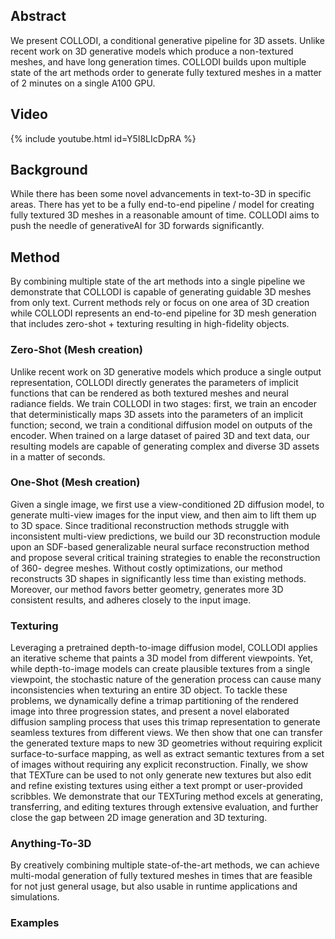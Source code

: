<h2>Abstract</h2>
<p>We present COLLODI, a conditional generative pipeline for 3D assets. Unlike recent work on 3D generative models which produce a non-textured meshes, and have long generation times. COLLODI builds upon multiple state of the art methods order to generate fully textured meshes in a matter of 2 minutes on a single A100 GPU.</p>
<h2>Video</h2>
{% include youtube.html id=Y5I8LIcDpRA %}

<h2>Background</h2>
<p>While there has been some novel advancements in text-to-3D in specific areas.  There has yet to be a fully end-to-end pipeline / model for creating fully textured 3D meshes in a reasonable amount of time.  COLLODI aims to push the needle of generativeAI for 3D forwards significantly.</p>
<h2>Method</h2>
<p>By combining multiple state of the art methods into a single pipeline we demonstrate that COLLODI is capable of generating guidable 3D meshes from only text.  Current methods rely or focus on one area of 3D creation while COLLODI represents an end-to-end pipeline for 3D mesh generation that includes zero-shot + texturing resulting in high-fidelity objects.</p>
<h3>Zero-Shot (Mesh creation)</h3>
<p>Unlike recent work on 3D generative models which produce a single output representation, COLLODI directly generates the parameters of implicit functions that can be rendered as both textured meshes and neural radiance fields. We train COLLODI in two stages: first, we train an encoder that deterministically maps 3D assets into the parameters of an implicit function; second, we train a conditional diffusion model on outputs of the encoder. When trained on a large dataset of paired 3D and text data, our resulting models are capable of generating complex and diverse 3D assets in a matter of seconds.</p>
<h3>One-Shot (Mesh creation)</h3>
<p>Given a single image, we first use a view-conditioned 2D
diffusion model, to generate multi-view images for the input view, and
then aim to lift them up to 3D space. Since traditional reconstruction methods
struggle with inconsistent multi-view predictions, we build our 3D reconstruction
module upon an SDF-based generalizable neural surface reconstruction method
and propose several critical training strategies to enable the reconstruction of 360-
degree meshes. Without costly optimizations, our method reconstructs 3D shapes
in significantly less time than existing methods. Moreover, our method favors
better geometry, generates more 3D consistent results, and adheres closely to
the input image.</p>
<h3>Texturing</h3>
<p>Leveraging a pretrained depth-to-image diffusion model, COLLODI applies an iterative scheme that paints a 3D model from different viewpoints. Yet, while depth-to-image models can create plausible textures from a single viewpoint, the stochastic nature of the generation process can cause many inconsistencies when texturing an entire 3D object. To tackle these problems, we dynamically define a trimap partitioning of the rendered image into three progression states, and present a novel elaborated diffusion sampling process that uses this trimap representation to generate seamless textures from different views. We then show that one can transfer the generated texture maps to new 3D geometries without requiring explicit surface-to-surface mapping, as well as extract semantic textures from a set of images without requiring any explicit reconstruction. Finally, we show that TEXTure can be used to not only generate new textures but also edit and refine existing textures using either a text prompt or user-provided scribbles. We demonstrate that our TEXTuring method excels at generating, transferring, and editing textures through extensive evaluation, and further close the gap between 2D image generation and 3D texturing.</p>
<h3>Anything-To-3D</h3>
<p>By creatively combining multiple state-of-the-art methods, we can achieve multi-modal generation of fully textured meshes in times that are feasible for not just general usage, but also usable in runtime applications and simulations.</p>
<h3>Examples</h3>

